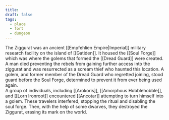 ```yaml
---
title: 
draft: false
tags:
  - place
  - fort
  - dungeon
---
```

The Ziggurat was an ancient [[Empfehlien Empire|Imperial]] military research facility on the island of [[Gatiden]]. It housed the [[Soul Forge]] which was where the golems that formed the [[Dread Guard]] were created. A man died preventing the rebels from gaining further access into the ziggurat and was resurrected as a scream thief who haunted this location. A golem, and former member of the Dread Guard who regretted joining, stood guard before the Soul Forge, determined to prevent it from ever being used again.<br>
A group of individuals, including [[Arokoris]], [[Amorphous Hobblehobble]], and [[Lorn Ironroot]] encountered [[Ancotar]] attempting to turn himself into a golem. These travelers interfered, stopping the ritual and disabling the soul forge. Then, with the help of some dwarves, they destroyed the Ziggurat, erasing its mark on the world.